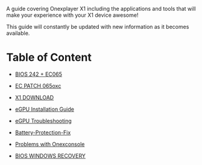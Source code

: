 A guide covering Onexplayer X1 including the applications and tools that will make your experience with your X1 device awesome!

This guide will constantly be updated with new information as it becomes available.
# Table of Content

- [BIOS 242 + EC065](../main/BIOS242EC065.md)

- [EC PATCH 065oxc](../main/EC-PATCH-065oxc.md)

- [X1 DOWNLOAD](../main/X1-DOWNLOAD.md)

- [eGPU Installation Guide](../main/eGPU-install.md)

- [eGPU Troubleshooting](../main/eGPU-troubleshoot.md)

- [Battery-Protection-Fix](../main/Battery-Protection-Fix.md)

- [Problems with Onexconsole](../main/PROBLEMS-WITH-ONEXCONSOLE.md)

- [BIOS WINDOWS RECOVERY](../main/WinRecovery)
